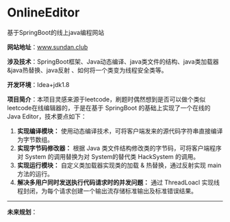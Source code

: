 # OnlineEditor
基于SpringBoot的线上java编程网站

**网站地址**：www.sundan.club

**涉及技术**：SpringBoot框架、Java动态编译、java类文件的结构、java类加载器&java热替换、java反射	、如何将一个类变为线程安全类等。

**开发环境**：Idea+jdk1.8

**项目简介**：本项目灵感来源于leetcode，刷题时偶然想到是否可以做个类似leetcode在线编辑器的，于是在基于 SpringBoot 的基础上实现了一个在线的 Java Editor，技术要点如下：

1. **实现编译模块：** 使用动态编译技术，可将客户端发来的源代码字符串直接编译为字节数组。
2. **实现字节码修改器：** 根据 Java 类文件结构修改类的字节码，可将客户端程序对 System 的调用替换为对 System的替代类 HackSystem 的调用。
3. **实现运行模块：** 自定义类加载器实现类的加载 & 热替换，通过反射实现 main 方法的运行。
4. **解决多用户同时发送执行代码请求时的并发问题：** 通过 ThreadLoacl 实现线程封闭，为每个请求创建一个输出流存储标准输出及标准错误结果。

***
**未来规划**：
